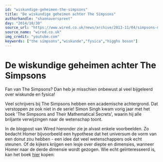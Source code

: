 ```yaml
---
id: "wiskundige-geheimen-the-simpsons"
title: "De wiskundige geheimen achter The Simpsons"
authorhandle: "shannaverspreet"
day: "2014/10/30"
source_url: "https://www.wired.co.uk/news/archive/2013-11/04/simpsons-maths"
source_name: "wired.co.uk"
img_credit: "youtube.com"
keywords: ["the simpsons","wiskunde","fysica","higghs boson"]
---
```

# De wiskundige geheimen achter The Simpsons
Fan van The Simpsons? Dan heb je misschien onbewust al veel bijgeleerd over wiskunde en fysica!

Veel schrijvers bij The Simpsons hebben een academische achtergrond. Dat verstoppen ze ook niet in de serie! Simon Singh kwam vorig jaar met het boek 'The Simpsons and Their Mathematical Secrets', waarin hij alle briljante verwijzingen naar de wetenschap toont.

In de blogpost van Wired hieronder zie je alvast enkele voorbeelden. Zo bedacht Homer bijvoorbeeld een hypothese dat het universum de vorm van een donut zou hebben - een idee dat veel wetenschappers ook echt steunen. Of de kijkers krijgen een lesje over diepte en dimensies, wanneer Homer naar de derde dimensie wordt gezogen. Wie echt geïnteresseerd is, kan het boek <a href="https://www.amazon.com/The-Simpsons-Their-Mathematical-Secrets/dp/1620402777">hier</a> kopen: